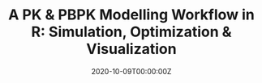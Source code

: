 ---
title: 'A PK & PBPK Modelling Workflow in R: Simulation, Optimization & Visualization'
authors:
- Devin Pastoor
- Kyle Baron
date: '2020-10-09T00:00:00Z'

# Schedule page publish date (NOT proceeding's date).
publishDate: '20001-01-01T00:00:00Z'

# proceeding type.
# Legend: 0 = Uncategorized; 1 = Talk, 2 = Keynote, 3 = Workshop
# To add more update publications_types.toml and en.yaml
proceeding_types: ['3']

# proceeding name and optional abbreviated proceeding name.
proceeding: Presented at 2020 Conference
proceeding_short: Presented at 2020 Conference

abstract: 

tags:
- Metrum Research Group
featured: false

links:
url_slides: 'https://github.com/metrumresearchgroup/r-pharma-pkpd-2020'
url_video: 'https://www.youtube.com/watch?v=EbDeZ5PgNlQ'

---